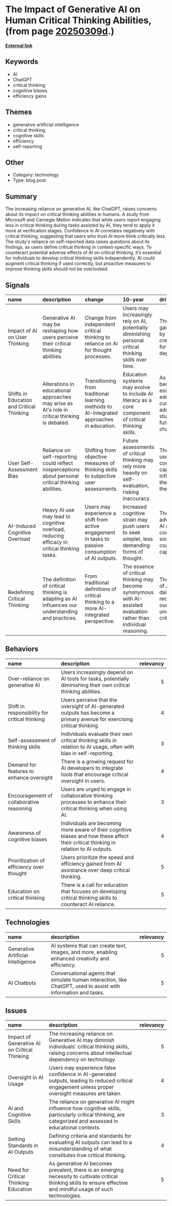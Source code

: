 # __The Impact of Generative AI on Human Critical Thinking Abilities__, (from page [20250309d](https://kghosh.substack.com/p/20250309d).)

__[External link](https://theconversation.com/is-ai-making-us-stupider-maybe-according-to-one-of-the-worlds-biggest-ai-companies-249586)__



## Keywords

* AI
* ChatGPT
* critical thinking
* cognitive biases
* efficiency gains

## Themes

* generative artificial intelligence
* critical thinking
* cognitive skills
* efficiency
* self-reporting

## Other

* Category: technology
* Type: blog post

## Summary

The increasing reliance on generative AI, like ChatGPT, raises concerns about its impact on critical thinking abilities in humans. A study from Microsoft and Carnegie Mellon indicates that while users report engaging less in critical thinking during tasks assisted by AI, they tend to apply it more at verification stages. Confidence in AI correlates negatively with critical thinking, suggesting that users who trust AI more think critically less. The study's reliance on self-reported data raises questions about its findings, as users define critical thinking in context-specific ways. To counteract potential adverse effects of AI on critical thinking, it’s essential for individuals to develop critical thinking skills independently. AI could augment critical thinking if used correctly, but proactive measures to improve thinking skills should not be overlooked.

## Signals

| name                                      | description                                                                                         | change                                                                                             | 10-year                                                                                                              | driving-force                                                                                                |   relevancy |
|:------------------------------------------|:----------------------------------------------------------------------------------------------------|:---------------------------------------------------------------------------------------------------|:---------------------------------------------------------------------------------------------------------------------|:-------------------------------------------------------------------------------------------------------------|------------:|
| Impact of AI on User Thinking             | Generative AI may be reshaping how users perceive their critical thinking abilities.                | Change from independent critical thinking to reliance on AI for thought processes.                 | Users may increasingly rely on AI, potentially diminishing personal critical thinking skills over time.              | The efficiency gains provided by AI tools create an allure for users to depend on them.                      |           4 |
| Shifts in Education and Critical Thinking | Alterations in educational approaches may arise as AI's role in critical thinking is debated.       | Transitioning from traditional learning methods to AI-integrated approaches in education.          | Education systems may evolve to include AI literacy as a core component of critical thinking skills.                 | As AI tools become essential, educational curricula must adapt to prepare students for future challenges.    |           4 |
| User Self-Assessment Bias                 | Reliance on self-reporting could reflect misperceptions about personal critical thinking abilities. | Shifting from objective measures of thinking skills to subjective user assessments.                | Future assessments of critical thinking may rely more heavily on self-evaluation, risking inaccuracy.                | The desire for users to feel competent and capable may influence how they report on their abilities.         |           3 |
| AI-Induced Cognitive Overload             | Heavy AI use may lead to cognitive overload, reducing efficacy in critical thinking tasks.          | Users may experience a shift from active engagement in tasks to passive consumption of AI outputs. | Increased cognitive strain may push users to seek simpler, less demanding forms of thought.                          | The rapid advancement of AI capabilities could overwhelm some users' cognitive capacities.                   |           3 |
| Redefining Critical Thinking              | The definition of critical thinking is adapting as AI influences our understanding and practices.   | From traditional definitions of critical thinking to a more AI-integrated perspective.             | The essence of critical thinking may become synonymous with AI-assisted evaluation rather than individual reasoning. | The integration of AI tools into daily practices is recontextualizing our understanding of critical thought. |           5 |

## Behaviors

| name                                          | description                                                                                                                           |   relevancy |
|:----------------------------------------------|:--------------------------------------------------------------------------------------------------------------------------------------|------------:|
| Over-reliance on generative AI                | Users increasingly depend on AI tools for tasks, potentially diminishing their own critical thinking abilities.                       |           5 |
| Shift in responsibility for critical thinking | Users perceive that the oversight of AI-generated outputs has become a primary avenue for exercising critical thinking.               |           4 |
| Self-assessment of thinking skills            | Individuals evaluate their own critical thinking skills in relation to AI usage, often with bias in self-reporting.                   |           3 |
| Demand for features to enhance oversight      | There is a growing request for AI developers to integrate tools that encourage critical oversight in users.                           |           4 |
| Encouragement of collaborative reasoning      | Users are urged to engage in collaborative thinking processes to enhance their critical thinking when using AI.                       |           3 |
| Awareness of cognitive biases                 | Individuals are becoming more aware of their cognitive biases and how these affect their critical thinking in relation to AI outputs. |           4 |
| Prioritization of efficiency over thought     | Users prioritize the speed and efficiency gained from AI assistance over deep critical thinking.                                      |           5 |
| Education on critical thinking                | There is a call for education that focuses on developing critical thinking skills to counteract AI reliance.                          |           5 |

## Technologies

| name                               | description                                                                                                     |   relevancy |
|:-----------------------------------|:----------------------------------------------------------------------------------------------------------------|------------:|
| Generative Artificial Intelligence | AI systems that can create text, images, and more, enabling enhanced creativity and efficiency.                 |           5 |
| AI Chatbots                        | Conversational agents that simulate human interaction, like ChatGPT, used to assist with information and tasks. |           5 |

## Issues

| name                                         | description                                                                                                                                                          |   relevancy |
|:---------------------------------------------|:---------------------------------------------------------------------------------------------------------------------------------------------------------------------|------------:|
| Impact of Generative AI on Critical Thinking | The increasing reliance on Generative AI may diminish individuals' critical thinking skills, raising concerns about intellectual dependency on technology.           |           5 |
| Oversight in AI Usage                        | Users may experience false confidence in AI-generated outputs, leading to reduced critical engagement unless proper oversight measures are taken.                    |           4 |
| AI and Cognitive Skills                      | The reliance on generative AI might influence how cognitive skills, particularly critical thinking, are categorized and assessed in educational contexts.            |           3 |
| Setting Standards in AI Outputs              | Defining criteria and standards for evaluating AI outputs can lead to a misunderstanding of what constitutes true critical thinking.                                 |           4 |
| Need for Critical Thinking Education         | As generative AI becomes prevalent, there is an emerging necessity to cultivate critical thinking skills to ensure effective and mindful usage of such technologies. |           5 |